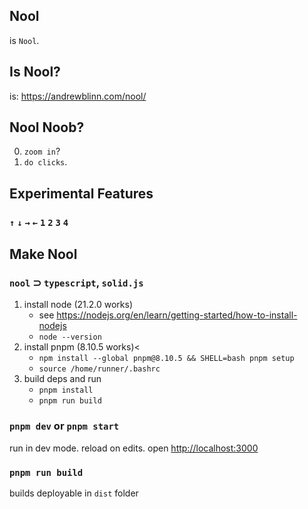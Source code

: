 ## Nool

is `Nool`.

## Is Nool?

is: https://andrewblinn.com/nool/

## Nool Noob?
0. `zoom in`?
1. `do clicks`.

## Experimental Features

### `↑` `↓` `→` `←` `1` `2` `3` `4`

## Make Nool

### `nool` ⊃ `typescript`, `solid.js`

1. install node (21.2.0 works)
   - see https://nodejs.org/en/learn/getting-started/how-to-install-nodejs
   - `node --version`
2. install pnpm (8.10.5 works)<
   - `npm install --global pnpm@8.10.5 && SHELL=bash pnpm setup`
   - `source /home/runner/.bashrc`
3. build deps and run
   - `pnpm install`
   - `pnpm run build`

### `pnpm dev` or `pnpm start`

run in dev mode. reload on edits.
open [http://localhost:3000](http://localhost:3000)

### `pnpm run build`

builds deployable in `dist` folder
